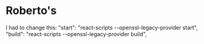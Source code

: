 # Roberto's
I had to change this:
"start": "react-scripts --openssl-legacy-provider start",
"build": "react-scripts --openssl-legacy-provider build",
